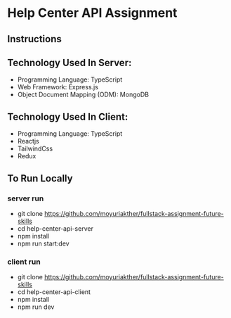 # Help Center API Assignment

## Instructions

## Technology Used In Server:

- Programming Language: TypeScript
- Web Framework: Express.js
- Object Document Mapping (ODM): MongoDB

## Technology Used In Client:

- Programming Language: TypeScript
- Reactjs
- TailwindCss
- Redux

## To Run Locally

### server run
- git clone https://github.com/moyuriakther/fullstack-assignment-future-skills
- cd help-center-api-server
- npm install
- npm run start:dev

### client run
- git clone https://github.com/moyuriakther/fullstack-assignment-future-skills
- cd help-center-api-client
- npm install
- npm run dev
